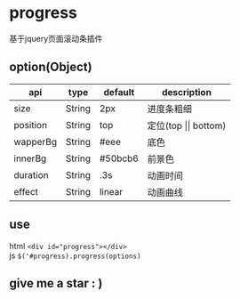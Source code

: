 # progress
基于jquery页面滚动条插件

## option(Object)
| api | type | default | description |
|-----|---------|------|-------------|
| size | String |  2px | 进度条粗细 |
| position | String |  top | 定位(top \|\| bottom) |
| wapperBg | String |  #eee | 底色 |
| innerBg | String |  #50bcb6 | 前景色 |
| duration | String |  .3s | 动画时间 |
| effect | String |  linear | 动画曲线 |

## use
html
`<div id="progress"></div>`  
js
`$('#progress).progress(options)`

## give me a star : )
